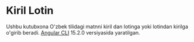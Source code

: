 # Kiril Lotin

Ushbu kutubxona O'zbek tilidagi matnni kiril dan lotinga yoki lotindan kirilga o'girib beradi. [Angular CLI](https://github.com/angular/angular-cli) 15.2.0 versiyasida yaratilgan.
